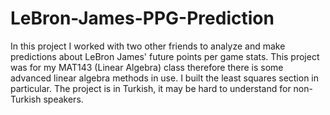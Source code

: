# LeBron-James-PPG-Prediction
In this project I worked with two other friends to analyze and make predictions about LeBron James' future points per game stats.
This project was for my MAT143 (Linear Algebra) class therefore there is some advanced linear algebra methods in use. 
I built the least squares section in particular.
The project is in Turkish, it may be hard to understand for non-Turkish speakers.
